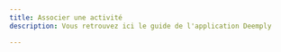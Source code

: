 ```yaml
---
title: Associer une activité
description: Vous retrouvez ici le guide de l'application Deemply

---
```


